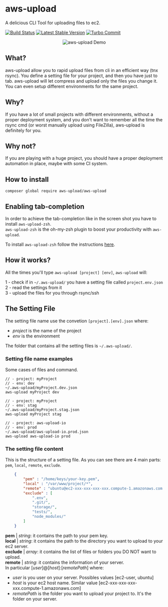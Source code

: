 
# aws-upload
A delicious CLI Tool for uploading files to ec2.

[![Build Status](https://travis-ci.org/borracciaBlu/aws-upload.svg?branch=master)](https://travis-ci.org/borracciaBlu/aws-upload)
[![Latest Stable Version](https://poser.pugx.org/aws-upload/aws-upload/version)](https://packagist.org/packages/aws-upload/aws-upload)
[![Turbo Commit](https://img.shields.io/badge/Turbo_Commit-on-3DD1F2.svg)](https://github.com/labs-js/turbo-git/blob/master/README.md)  

<p align="center">
  <img src="https://cloud.githubusercontent.com/assets/2061731/24436410/0e6f00c6-1487-11e7-9e79-dc6ecd5ab152.gif" alt="aws-upload Demo"/>
</p>

## What?
aws-upload allow you to rapid upload files from cli in an efficient way (tnx rsync).
You define a setting file for your project, and then you have just to tab.
aws-upload will let compress and upload only the files you change it. You can even setup different environments for the same project.

## Why?
If you have a lot of small projects with different environments, without a proper deployment system, and you don't want to remember all the time the rsync cmd (or worst manually upload using FileZilla), aws-upload is definitely for you.

## Why not?
If you are playing with a huge project, you should have a proper deployment automation in place, maybe with some CI system. 

## How to install

    composer global require aws-upload/aws-upload


## Enabling tab-completion

In order to achieve the tab-completion like in the screen shot you have to install `aws-upload-zsh`.  
`aws-upload-zsh` is the oh-my-zsh plugin to boost your productivity with `aws-upload`.  

To install `aws-upload-zsh` follow the instructions [here](https://github.com/borracciaBlu/aws-upload-zsh).

## How it works?

All the times you'll type `aws-upload [project] [env]`, `aws-upload` will:

1 - check if in `~/.aws-upload/` you have a setting file called `project.env.json`  
2 - read the settings from it  
3 - upload the files for you through rsync/ssh  

## The Setting File

The setting file name use the convetion `[project].[env].json` where:

 - *project* is the name of the project 
 - *env* is the environment

The folder that contains all the setting files is `~/.aws-upload/`.

### Setting file name examples

Some cases of files and command. 

    // - project: myProject
    // - env: dev
    ~/.aws-upload/myProject.dev.json
    aws-upload myProject dev
    
    // - project: myProject
    // - env: stag
    ~/.aws-upload/myProject.stag.json 
    aws-upload myProject stag

    // - project: aws-upload-io
    // - env: prod
    ~/.aws-upload/aws-upload-io.prod.json
    aws-upload aws-upload-io prod
  

### The setting file content
This is the structure of a setting file. As you can see there are 4 main parts: `pem`, `local`, `remote`, `exclude`.

```json
    {
        "pem" : "/home/keys/your-key.pem",
        "local" : "/var/www/project/*",
        "remote" : "ubuntu@ec2-xxx-xxx-xxx-xxx.compute-1.amazonaws.com:/var/www/html",
        "exclude" : [
            ".env",
            ".git/",
            "storage/",
            "tests/",
            "node_modules/"
        ]
    }
```
 
**pem** | *string*:  it contains the path to your pem key.  
**local** | *string*: it contains the path to the directory you want to upload to your ec2 server.  
**exclude** | *array*: it contains the list of files or folders you DO NOT want to upload.   
**remote** | *string*: it contains the information of your server.  
In particular [*user*]@[*host*]:[*remotePath*] where:

- *user* is you user on your server. Possibles values [ec2-user, ubuntu]
- *host* is your ec2 host name. Similar value [ec2-xxx-xxx-xxx-xxx.compute-1.amazonaws.com]  
- *remotePath* is the folder you want to upload your project to. It's the folder on your server.
